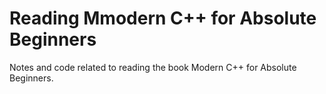 # Reading Mmodern C++ for Absolute Beginners

Notes and code related to reading the book Modern C++ for Absolute Beginners.
